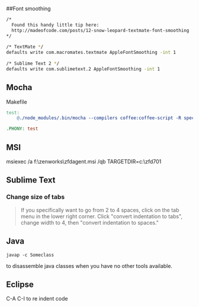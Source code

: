 ##Font smoothing
```bash
/* 
  Found this handy little tip here:
  http://madeofcode.com/posts/12-snow-leopard-textmate-font-smoothing
*/
 
/* TextMate */
defaults write com.macromates.textmate AppleFontSmoothing -int 1
 
/* Sublime Text 2 */
defaults write com.sublimetext.2 AppleFontSmoothing -int 1
```

## Mocha
Makefile
```makefile
test:
	@./node_modules/.bin/mocha --compilers coffee:coffee-script -R spec test/

.PHONY: test
```

## MSI

  msiexec /a f:\zenworks\zfdagent.msi /qb TARGETDIR=c:\zfd701

## Sublime Text

### Change size of tabs
> If you specifically want to go from 2 to 4 spaces, click on the tab menu in the lower right corner. Click "convert indentation to tabs", change width to 4, then "convert indentation to spaces."

## Java

    javap -c Someclass

to disassemble java classes when you have no other tools available.

## Eclipse

C-A C-I to re indent code
